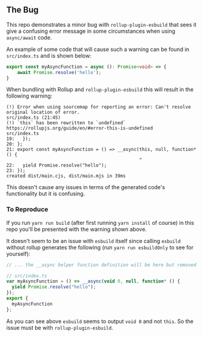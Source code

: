 ## The Bug

This repo demonstrates a minor bug with `rollup-plugin-esbuild` that sees it give a confusing error message in some circumstances when using `async/await` code.

An example of some code that will cause such a warning can be found in `src/index.ts` and is shown below:

```typescript
export const myAsyncFunction = async (): Promise<void> => {
	await Promise.resolve('hello');
}
```

When bundling with Rollup and `rollup-plugin-esbuild` this will result in the following warning:

```
(!) Error when using sourcemap for reporting an error: Can't resolve original location of error.
src/index.ts (21:45)
(!) `this` has been rewritten to `undefined`
https://rollupjs.org/guide/en/#error-this-is-undefined
src/index.ts
19:   });
20: };
21: export const myAsyncFunction = () => __async(this, null, function* () {
                                                 ^
22:   yield Promise.resolve("hello");
23: });
created dist/main.cjs, dist/main.mjs in 39ms
```

This doesn't cause any issues in terms of the generated code's functionality but it is confusing.

### To Reproduce 

If you run `yarn run build` (after first running `yarn install` of course) in this repo you'll be presented with the warning shown above.

It doesn't seem to be an issue with `esbuild` itself since calling `esbuild` without rollup generates the following (run `yarn run esbuildOnly` to see for yourself):

```javascript
// ... the __async helper function definition will be here but removed for clarity

// src/index.ts
var myAsyncFunction = () => __async(void 0, null, function* () {
  yield Promise.resolve("hello");
});
export {
  myAsyncFunction
};
```

As you can see above `esbuild` seems to output `void 0` and not `this`. So the issue must be with `rollup-plugin-esbuild`.



